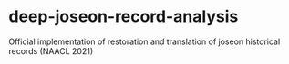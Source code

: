 # deep-joseon-record-analysis
Official implementation of restoration and translation of joseon historical records (NAACL 2021)
